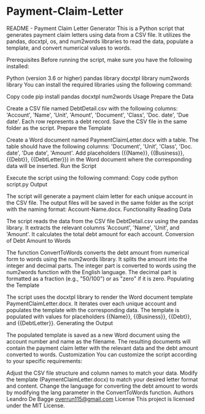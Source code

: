 # Payment-Claim-Letter

README - Payment Claim Letter Generator
This is a Python script that generates payment claim letters using data from a CSV file. It utilizes the pandas, docxtpl, os, and num2words libraries to read the data, populate a template, and convert numerical values to words.

Prerequisites
Before running the script, make sure you have the following installed:

Python (version 3.6 or higher)
pandas library
docxtpl library
num2words library
You can install the required libraries using the following command:

Copy code
pip install pandas docxtpl num2words
Usage
Prepare the Data

Create a CSV file named DebtDetail.csv with the following columns: 'Account', 'Name', 'Unit', 'Amount', 'Document', 'Class', 'Doc. date', 'Due date'. Each row represents a debt record.
Save the CSV file in the same folder as the script.
Prepare the Template

Create a Word document named PaymentClaimLetter.docx with a table.
The table should have the following columns: 'Document', 'Unit', 'Class', 'Doc. date', 'Due date', 'Amount'.
Add placeholders ({{Name}}, {{Business}}, {{Debt}}, {{DebtLetter}}) in the Word document where the corresponding data will be inserted.
Run the Script

Execute the script using the following command:
Copy code
python script.py
Output

The script will generate a payment claim letter for each unique account in the CSV file.
The output files will be saved in the same folder as the script with the naming format: Account-Name.docx.
Functionality
Reading Data

The script reads the data from the CSV file DebtDetail.csv using the pandas library.
It extracts the relevant columns 'Account', 'Name', 'Unit', and 'Amount'.
It calculates the total debt amount for each account.
Conversion of Debt Amount to Words

The function ConvertToWords converts the debt amount from numerical form to words using the num2words library.
It splits the amount into the integer and decimal parts.
The integer part is converted to words using the num2words function with the English language.
The decimal part is formatted as a fraction (e.g., "50/100") or as "zero" if it is zero.
Populating the Template

The script uses the docxtpl library to render the Word document template PaymentClaimLetter.docx.
It iterates over each unique account and populates the template with the corresponding data.
The template is populated with values for placeholders {{Name}}, {{Business}}, {{Debt}}, and {{DebtLetter}}.
Generating the Output

The populated template is saved as a new Word document using the account number and name as the filename.
The resulting documents will contain the payment claim letter with the relevant data and the debt amount converted to words.
Customization
You can customize the script according to your specific requirements:

Adjust the CSV file structure and column names to match your data.
Modify the template (PaymentClaimLetter.docx) to match your desired letter format and content.
Change the language for converting the debt amount to words by modifying the lang parameter in the ConvertToWords function.
Authors
Leandro De Bagge overrun115@gmail.com
License
This project is licensed under the MIT License.
